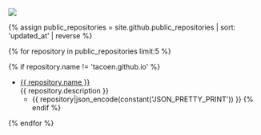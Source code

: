 
![](https://www.gravatar.com/avatar/5f0a9777b6e3d0a462c6645dd1191b34?s=200)

{% assign public_repositories = site.github.public_repositories | sort: 'updated_at' | reverse %}

{% for repository in public_repositories limit:5 %}

{% if repository.name != 'tacoen.github.io' %}
  * <a href='{{ repository.html_url }}'>{{ repository.name }}</a><br>{{ repository.description }}
    * {{ repository|json_encode(constant('JSON_PRETTY_PRINT')) }}
{% endif %}

{% endfor %}

